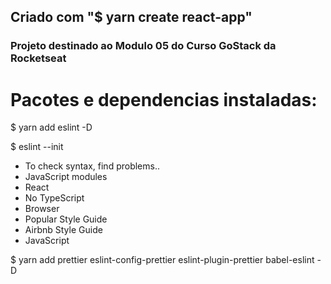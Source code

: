 ## Criado com "$ yarn create react-app"

### Projeto destinado ao Modulo 05 do Curso GoStack da Rocketseat

# Pacotes e dependencias instaladas:

$ yarn add eslint -D

$ eslint --init
- To check syntax, find problems..
- JavaScript modules
- React
- No TypeScript
- Browser
- Popular Style Guide
- Airbnb Style Guide
- JavaScript

$ yarn add prettier eslint-config-prettier eslint-plugin-prettier babel-eslint -D
